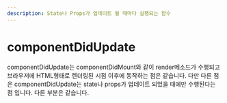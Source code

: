 ```yaml
---
description: State나 Props가 업데이트 될 때마다 실행되는 함수
---
```


# componentDidUpdate

componentDidUpdate는 componentDidMount와 같이 render메소드가 수행되고 브라우저에 HTML형태로 렌더링된 시점 이후에 동작하는 점은 같습니다. 다만 다른 점은 componentDidUpdate는 state나 props가 업데이트 되었을 때에만 수행된다는 점 입니다. 다른 부분은 같습니다.

